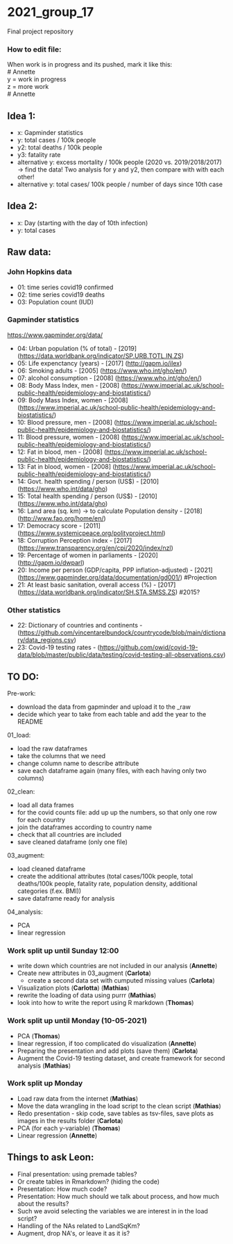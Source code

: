 # 2021_group_17
Final project repository

### How to edit file: 
When work is in progress and its pushed, mark it like this:  
\# Annette  
y = work in progress  
z = more work  
\# Annette  



## Idea 1:
- x: Gapminder statistics
- y: total cases / 100k people
- y2: total deaths / 100k people
- y3: fatality rate
- alternative y: excess mortality / 100k people (2020 vs. 2019/2018/2017) -> find the data!
Two analysis for y and y2, then compare with with each other!
- alternative y:  total cases/ 100k people / number of days since 10th case 

## Idea 2:
- x: Day (starting with the day of 10th infection)
- y: total cases

## Raw data:

### John Hopkins data
- 01: time series covid19 confirmed
- 02: time series covid19 deaths
- 03: Population count (IUD)

### Gapminder statistics
https://www.gapminder.org/data/
- 04: Urban population (% of total) - [2019] (https://data.worldbank.org/indicator/SP.URB.TOTL.IN.ZS)
- 05: Life expenctancy (years) - [2017] (http://gapm.io/ilex)
- 06: Smoking adults - [2005] (https://www.who.int/gho/en/)
- 07: alcohol consumption - [2008] (https://www.who.int/gho/en/)
- 08: Body Mass Index, men - [2008] (https://www.imperial.ac.uk/school-public-health/epidemiology-and-biostatistics/)
- 09: Body Mass Index, women - [2008] (https://www.imperial.ac.uk/school-public-health/epidemiology-and-biostatistics/)
- 10: Blood pressure, men - [2008] (https://www.imperial.ac.uk/school-public-health/epidemiology-and-biostatistics/)
- 11: Blood pressure, women - [2008] (https://www.imperial.ac.uk/school-public-health/epidemiology-and-biostatistics/)
- 12: Fat in blood, men - [2008] (https://www.imperial.ac.uk/school-public-health/epidemiology-and-biostatistics/)
- 13: Fat in blood, women - [2008] (https://www.imperial.ac.uk/school-public-health/epidemiology-and-biostatistics/)
- 14: Govt. health spending / person (US$) - [2010] (https://www.who.int/data/gho)
- 15: Total health spending / person (US$) - [2010] (https://www.who.int/data/gho)
- 16: Land area (sq. km) -> to calculate Population density - [2018] (http://www.fao.org/home/en/)
- 17: Democracy score - [2011] (https://www.systemicpeace.org/polityproject.html)
- 18: Corruption Perception index - [2017] (https://www.transparency.org/en/cpi/2020/index/nzl) 
- 19: Percentage of women in parliaments - [2020] (http://gapm.io/dwparl)
- 20: Income per person (GDP/capita, PPP inflation-adjusted) - [2021] (https://www.gapminder.org/data/documentation/gd001/) #Projection
- 21: At least basic sanitation, overall access (%) - [2017] (https://data.worldbank.org/indicator/SH.STA.SMSS.ZS) #2015?

### Other statistics
- 22: Dictionary of countries and continents - (https://github.com/vincentarelbundock/countrycode/blob/main/dictionary/data_regions.csv)
- 23: Covid-19 testing rates - (https://github.com/owid/covid-19-data/blob/master/public/data/testing/covid-testing-all-observations.csv)

## TO DO:

Pre-work:
- download the data from gapminder and upload it to the _raw
- decide which year to take from each table and add the year to the README  

01_load: 
- load the raw dataframes
- take the columns that we need
- change column name to describe attribute
- save each dataframe again (many files, with each having only two columns)  

02_clean:
- load all data frames
- for the covid counts file: add up up the numbers, so that only one row for each country
- join the dataframes according to country name
- check that all countries are included 
- save cleaned dataframe (only one file)  

03_augment:
- load cleaned dataframe
- create the additional attributes (total cases/100k people, total deaths/100k people, fatality rate, population density, additional categories (f.ex. BMI))
- save dataframe ready for analysis  

04_analysis:
- PCA
- linear regression

### Work split up until Sunday 12:00

- write down which countries are not included in our analysis (**Annette**)
- Create new attributes in 03_augment (**Carlota**)
  - create a second data set with cumputed missing values (**Carlota**)
- Visualization plots (**Carlotta**) (**Mathias**)
- rewrite the loading of data using purrr (**Mathias**)
- look into how to write the report using R markdown (**Thomas**)


### Work split up until Monday (10-05-2021)
- PCA (**Thomas**)
- linear regression, if too complicated do visualization (**Annette**)
- Preparing the presentation and add plots (save them) (**Carlota**)
- Augment the Covid-19 testing dataset, and create framework for second analysis (**Mathias**)


### Work split up Monday
- Load raw data from the internet (**Mathias**)
- Move the data wrangling in the load script to the clean script (**Mathias**)
- Redo presentation - skip code, save tables as tsv-files, save plots as images in the results folder (**Carlota**)
- PCA (for each y-variable) (**Thomas**)
- Linear regression (**Annette**)

## Things to ask Leon:

- Final presentation: using premade tables?
- Or create tables in Rmarkdown? (hiding the code)
- Presentation: How much code?
- Presentation: How much should we talk about process, and how much about the results?
- Such we avoid selecting the variables we are interest in in the load script?
- Handling of the NAs related to LandSqKm?
- Augment, drop NA's, or leave it as it is?
